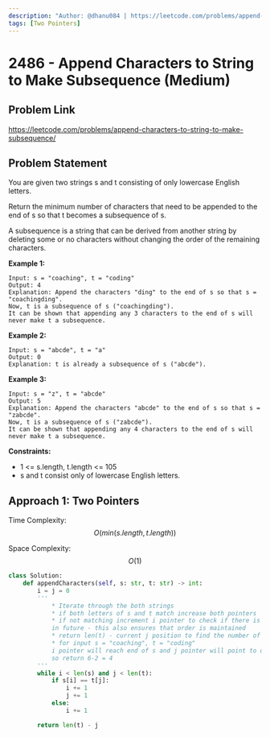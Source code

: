 ```yaml
---
description: "Author: @dhanu084 | https://leetcode.com/problems/append-characters-to-string-to-make-subsequence/"
tags: [Two Pointers]
---
```


# 2486 - Append Characters to String to Make Subsequence (Medium)

## Problem Link

https://leetcode.com/problems/append-characters-to-string-to-make-subsequence/

## Problem Statement

You are given two strings s and t consisting of only lowercase English letters.

Return the minimum number of characters that need to be appended to the end of s so that t becomes a subsequence of s.

A subsequence is a string that can be derived from another string by deleting some or no characters without changing the order of the remaining characters.

**Example 1:**

```
Input: s = "coaching", t = "coding"
Output: 4
Explanation: Append the characters "ding" to the end of s so that s = "coachingding".
Now, t is a subsequence of s ("coachingding").
It can be shown that appending any 3 characters to the end of s will never make t a subsequence.
```

**Example 2:**

```
Input: s = "abcde", t = "a"
Output: 0
Explanation: t is already a subsequence of s ("abcde").
```

**Example 3:**

```
Input: s = "z", t = "abcde"
Output: 5
Explanation: Append the characters "abcde" to the end of s so that s = "zabcde".
Now, t is a subsequence of s ("zabcde").
It can be shown that appending any 4 characters to the end of s will never make t a subsequence.
```

**Constraints:**

- 1 <= s.length, t.length <= 105
- s and t consist only of lowercase English letters.

## Approach 1: Two Pointers

Time Complexity: $$O(min(s.length, t.length))$$

Space Complexity: $$O(1)$$

<Tabs>
<TabItem value="py" label="Python">

<SolutionAuthor name="@dhanu084" />

```python
class Solution:
    def appendCharacters(self, s: str, t: str) -> int:
        i = j = 0
        '''
            * Iterate through the both strings
            * if both letters of s and t match increase both pointers
            * if not matching increment i pointer to check if there is any possible match
            in future - this also ensures that order is maintained
            * return len(t) - current j position to find the number of letters that needs to be appened
            * for input s = "coaching", t = "coding"
            i pointer will reach end of s and j pointer will point to d as it was the last mismatch position
            so return 6-2 = 4
        '''
        while i < len(s) and j < len(t):
            if s[i] == t[j]:
                i += 1
                j += 1
            else:
                i += 1

        return len(t) - j
```

</TabItem>
</Tabs>
